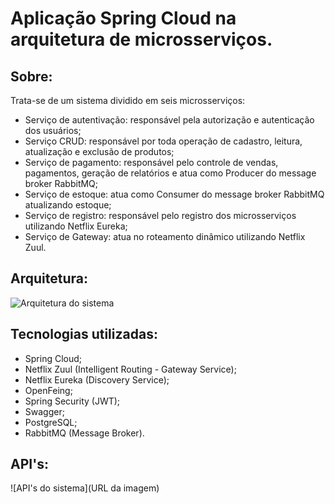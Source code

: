 # Aplicação Spring Cloud na arquitetura de microsserviços.

## Sobre:

Trata-se de um sistema dividido em seis microsserviços:

  - Serviço de autentivação: responsável pela autorização e autenticação dos usuários;
  - Serviço CRUD: responsável por toda operação de cadastro, leitura, atualização e exclusão de produtos;
  - Serviço de pagamento: responsável pelo controle de vendas, pagamentos, geração de relatórios e atua como Producer do message broker RabbitMQ;
  - Serviço de estoque: atua como Consumer do message broker RabbitMQ atualizando estoque;
  - Serviço de registro: responsável pelo registro dos microsserviços utilizando Netflix Eureka;
  - Serviço de Gateway: atua no roteamento dinâmico utilizando Netflix Zuul.
 

## Arquitetura:

![Arquitetura do sistema](https://raw.githubusercontent.com/rodjefalves/Spring-Cloud-Microservices/main/img/arq1.png)

## Tecnologias utilizadas:

  - Spring Cloud;
  - Netflix Zuul (Intelligent Routing - Gateway Service);
  - Netflix Eureka (Discovery Service);
  - OpenFeing;
  - Spring Security (JWT);
  - Swagger;
  - PostgreSQL;
  - RabbitMQ (Message Broker).
  
## API's:

![API's do sistema](URL da imagem)
